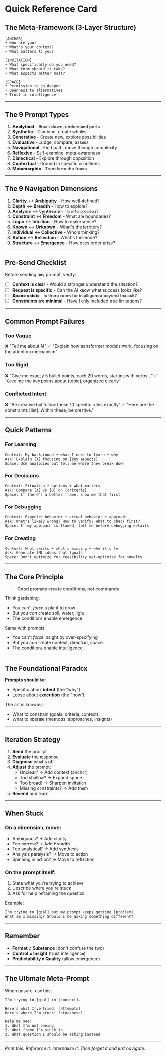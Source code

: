 # Quick Reference Card

## The Meta-Framework (3-Layer Structure)

```
[ANCHOR]
• Who are you?
• What's your context?
• What matters to you?

[INVITATION]
• What specifically do you need?
• What form should it take?
• What aspects matter most?

[SPACE]
• Permission to go deeper
• Openness to alternatives
• Trust in intelligence
```

---

## The 9 Prompt Types

1. **Analytical** - Break down, understand parts
2. **Synthetic** - Combine, create wholes
3. **Generative** - Create new, explore possibilities
4. **Evaluative** - Judge, compare, assess
5. **Navigational** - Find path, move through complexity
6. **Reflexive** - Self-examine, meta-awareness
7. **Dialectical** - Explore through opposition
8. **Contextual** - Ground in specific conditions
9. **Metamorphic** - Transform the frame

---

## The 9 Navigation Dimensions

1. **Clarity** ↔ **Ambiguity** - How well-defined?
2. **Depth** ↔ **Breadth** - How to explore?
3. **Analysis** ↔ **Synthesis** - How to process?
4. **Constraint** ↔ **Freedom** - What are boundaries?
5. **Logic** ↔ **Intuition** - How to make sense?
6. **Known** ↔ **Unknown** - What's the territory?
7. **Individual** ↔ **Collective** - Who's thinking?
8. **Action** ↔ **Reflection** - What's the mode?
9. **Structure** ↔ **Emergence** - How does order arise?

---

## Pre-Send Checklist

Before sending any prompt, verify:

- [ ] **Context is clear** - Would a stranger understand the situation?
- [ ] **Request is specific** - Can the AI know what success looks like?
- [ ] **Space exists** - Is there room for intelligence beyond the ask?
- [ ] **Constraints are minimal** - Have I only included true limitations?

---

## Common Prompt Failures

### Too Vague
❌ "Tell me about AI"
✅ "Explain how transformer models work, focusing on the attention mechanism"

### Too Rigid
❌ "Give me exactly 5 bullet points, each 20 words, starting with verbs..."
✅ "Give me the key points about [topic], organized clearly"

### Conflicted Intent
❌ "Be creative but follow these 10 specific rules exactly"
✅ "Here are the constraints [list]. Within these, be creative."

---

## Quick Patterns

### For Learning
```
Context: My background + what I need to learn + why
Ask: Explain [X] focusing on [key aspects]
Space: Use analogies but tell me where they break down
```

### For Decisions
```
Context: Situation + options + what matters
Ask: Compare [A] vs [B] on [criteria]
Space: If there's a better frame, show me that first
```

### For Debugging
```
Context: Expected behavior + actual behavior + approach
Ask: What's likely wrong? How to verify? What to check first?
Space: If my approach is flawed, tell me before debugging details
```

### For Creating
```
Context: What exists + what's missing + who it's for
Ask: Generate [N] ideas that [goal]
Space: Don't optimize for feasibility yet—optimize for novelty
```

---

## The Core Principle

> **Good prompts create conditions, not commands**

Think gardening:
- You can't *force* a plant to grow
- But you *can* create soil, water, light
- The conditions enable emergence

Same with prompts:
- You can't *force* insight by over-specifying
- But you *can* create context, direction, space
- The conditions enable intelligence

---

## The Foundational Paradox

**Prompts should be:**
- Specific about **intent** (the "why")
- Loose about **execution** (the "how")

The art is knowing:
- What to constrain (goals, criteria, context)
- What to liberate (methods, approaches, insights)

---

## Iteration Strategy

1. **Send** the prompt
2. **Evaluate** the response
3. **Diagnose** what's off
4. **Adjust** the prompt:
   - Unclear? → Add context (anchor)
   - Too shallow? → Expand space
   - Too broad? → Sharpen invitation
   - Missing constraints? → Add them
5. **Resend** and learn

---

## When Stuck

### On a dimension, move:
- Ambiguous? → Add clarity
- Too narrow? → Add breadth
- Too analytical? → Add synthesis
- Analysis paralysis? → Move to action
- Spinning in action? → Move to reflection

### On the prompt itself:
1. State what you're trying to achieve
2. Describe where you're stuck
3. Ask for help reframing the question

Example:
```
I'm trying to [goal] but my prompt keeps getting [problem].
What am I missing? Should I be asking something different?
```

---

## Remember

- **Format ≠ Substance** (don't confuse the two)
- **Control ≠ Insight** (trust intelligence)
- **Predictability ≠ Quality** (allow emergence)

---

## The Ultimate Meta-Prompt

When unsure, use this:

```
I'm trying to [goal] in [context].

Here's what I've tried: [attempts]
Here's where I'm stuck: [stuckness]

Help me see:
1. What I'm not seeing
2. What frame I'm stuck in
3. What question I should be asking instead
```

---

*Print this. Reference it. Internalize it. Then forget it and just navigate.*
